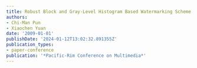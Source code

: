 ```yaml
---
title: Robust Block and Gray-Level Histogram Based Watermarking Scheme
authors:
- Chi-Man Pun
- Xiaochen Yuan
date: '2009-01-01'
publishDate: '2024-01-12T13:02:32.891355Z'
publication_types:
- paper-conference
publication: '*Pacific-Rim Conference on Multimedia*'
---
```

